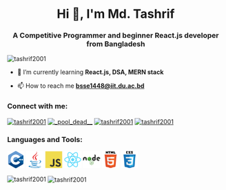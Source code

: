 <h1 align="center">Hi 👋, I'm Md. Tashrif</h1>
<h3 align="center">A Competitive Programmer and beginner React.js developer from Bangladesh</h3>

<p align="left"> <img src="https://komarev.com/ghpvc/?username=saimon4u&label=Profile%20views&color=0e75b6&style=flat" alt="tashrif2001" /> </p>

- 🌱 I’m currently learning **React.js, DSA, MERN stack**

- 📫 How to reach me **bsse1448@iit.du.ac.bd**

<h3 align="left">Connect with me:</h3>
<p align="left">
<a href="https://www.facebook.com/tashrif.pro.9041" target="blank"><img align="center" src="https://raw.githubusercontent.com/rahuldkjain/github-profile-readme-generator/master/src/images/icons/Social/facebook.svg" alt="tashrif2001" height="30" width="40" /></a>
<a href="https://www.instagram.com/_pool_dead__/" target="blank"><img align="center" src="https://raw.githubusercontent.com/rahuldkjain/github-profile-readme-generator/master/src/images/icons/Social/instagram.svg" alt="_pool_dead__" height="30" width="40" /></a>
<a href="https://codeforces.com/profile/Tashrif2001" target="blank"><img align="center" src="https://raw.githubusercontent.com/rahuldkjain/github-profile-readme-generator/master/src/images/icons/Social/codeforces.svg" alt="tashrif2001" height="30" width="40" /></a>
<a href="https://leetcode.com/Tashrif2001/" target="blank"><img align="center" src="https://raw.githubusercontent.com/rahuldkjain/github-profile-readme-generator/master/src/images/icons/Social/leet-code.svg" alt="tashrif2001" height="30" width="40" /></a>
</p>

<h3 align="left">Languages and Tools:</h3>
<p align="left">
   <img src="https://raw.githubusercontent.com/devicons/devicon/master/icons/cplusplus/cplusplus-original.svg" alt="cplusplus" width="40" height="40"/>
   <img src="https://raw.githubusercontent.com/devicons/devicon/master/icons/java/java-original.svg" alt="java" width="40" height="40"/>
   <img src="https://raw.githubusercontent.com/devicons/devicon/master/icons/javascript/javascript-original.svg" alt="javascript" width="40" height="40"/>
   <img src="https://raw.githubusercontent.com/devicons/devicon/master/icons/react/react-original.svg" alt="react" width="40" height="40"/>
   <img src="https://raw.githubusercontent.com/devicons/devicon/master/icons/nodejs/nodejs-original-wordmark.svg" alt="nodejs" width="40" height="40"/>
   <img src="https://raw.githubusercontent.com/devicons/devicon/master/icons/html5/html5-original-wordmark.svg" alt="html5" width="40" height="40"/>
   <img src="https://raw.githubusercontent.com/devicons/devicon/master/icons/css3/css3-original-wordmark.svg" alt="css3" width="40" height="40"/>
</p>

<p><img align="left" src="https://github-readme-stats.vercel.app/api/top-langs?username=Tashrif2001&show_icons=true&locale=en&layout=compact" alt="tashrif2001" /></p>

<p>&nbsp;<img align="center" src="https://github-readme-stats.vercel.app/api?username=Tashrif2001&show_icons=true&locale=en" alt="tashrif2001" /></p>
